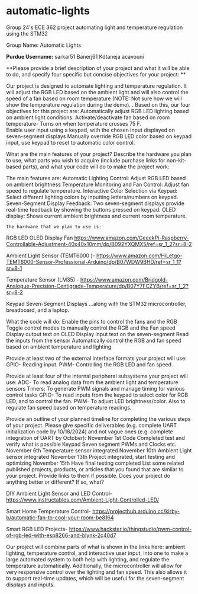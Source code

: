 # automatic-lights
Group 24's ECE 362 project automating light and temperature regulation using the STM32

Group Name:
Automatic Lights 

**Purdue Username:**
sarkar51
Banerj61
Kdtaneja
acavouni
 
**Please provide a brief description of your project and what it will be able to do, and specify four specific but concise objectives for your project: **

Our project is designed to automate lighting and temperature regulation. It will adjust the RGB LED based on the ambient light and will also control the speed of a fan based on room temperature (NOTE: Not sure how we will show the temperature regulation during the demo). 
.
Based on this, our four objectives for this project are:
Automatically adjust RGB LED lighting based on ambient light conditions.
Activate/deactivate fan based on room temperature- Turns on when temperature crosses 75 F.      
Enable user input using a keypad, with the chosen input displayed on seven-segment displays
Manually override RGB LED color based on keypad input, use keypad to reset to automatic color control. 

What are the main features of your project? Describe the hardware you plan to use, what parts you wish to acquire (include purchase links for non-kit-based parts), and what your code will do to make the project work:

The main features are:
Automatic Lighting Control: Adjust RGB LED based on ambient brightness
Temperature Monitoring and Fan Control: Adjust fan speed to regulate temperature.
Interactive Color Selection via Keypad: Select different lighting colors by inputting letters/numbers on keypad. 
Seven-Segment Display Feedback: Two seven-segment displays provide real-time feedback by showing the buttons pressed on keypad. 
OLED display:  Shows current ambient brightness and current room temperature. 
	
	The hardware that we plan to use is:
RGB LED
OLED Display
Fan
https://www.amazon.com/GeeekPi-Raspberry-Controllable-Adjustment-40x40x10mm/dp/B092YXQMX5/ref=sr_1_2?sr=8-2

Ambient Light Sensor (TEMT6000 )- https://www.amazon.com/HiLetgo-TEMT6000-Sensor-Professional-Arduino/dp/B07WDW9BHD/ref=sr_1_1?sr=8-1

Temperature Sensor (LM35) - https://www.amazon.com/Bridgold-Analogue-Precision-Centigrade-Temperature/dp/B07Y7FCZYB/ref=sr_1_2?sr=8-2


Keypad
Seven-Segment Displays
	…along with the STM32 microcontroller, breadboard, and a laptop.

What the code will do:
Enable the pins to control the fans and the RGB
Toggle control modes to manually control the RGB and the Fan speed
Display output text on OLED
Display input text on the seven-segment
Read the inputs from the sensor
Automatically control the RGB and fan speed based on ambient temperature and lighting

Provide at least two of the external interface formats your project will use: 
GPIO- Reading input.
PWM- Controlling the RGB LED and fan speed.

Provide at least four of the internal peripheral subsystems your project will use:
ADC- To read analog data from the ambient light and temperature sensors
Timers: To generate PWM signals and manage timing for various control tasks
 GPIO-  To read inputs from the keypad to select color for RGB LED, and to control the fan. 
 PWM- To adjust LED brightness/color. Also to regulate fan speed based on temperature readings.

Provide an outline of your planned timeline for completing the various steps of your project. Please give specific deliverables (e.g. complete UART initialization code by 10/18/2024) and not vague ones (e.g. complete integration of UART by October):
November 1st
Code Completed test and verify what is possible
Keypad
Seven segment
PWMs and Clocks etc. 
November 6th
Temperature sensor integrated
November 10th 
Ambient Light sensor integrated
November 13th
Project integrated, start testing and optimizing
November 15th
Have final testing completed
List some related published projects, products, or articles that you found that are similar to your project. Provide links to them if possible. Does your project do anything better or different? If so, what?


DIY Ambient Light Sensor and LED Control- https://www.instructables.com/Ambient-Light-Controlled-LED/

Smart Home Temperature Control- https://projecthub.arduino.cc/kirby-b/automatic-fan-to-cool-your-room-be8164

Smart RGB LED Projects-
https://www.hackster.io/thingstudio/pwm-control-of-rgb-led-with-esp8266-and-blynk-2c40d7

Our project will combine parts of what is shown in the links here: ambient lighting, temperature control, and interactive user input, into one to make a large automated system to both help with lighting, and regulate the temperature automatically. 
Additionally, the microcontroller will allow for very responsive control over the lighting and fan speed. This also allows it to support real-time updates, which will be useful for the seven-segment displays and inputs.
